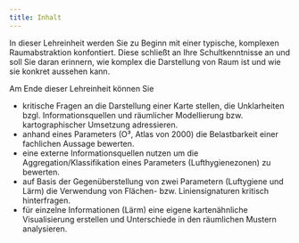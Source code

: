 ```yaml
---
title: Inhalt
---
```


In dieser Lehreinheit werden Sie zu Beginn mit einer typische, komplexen Raumabstraktion konfontiert. Diese schließt an Ihre Schultkenntnisse an und soll Sie daran erinnern, wie komplex die Darstellung von Raum ist und wie sie konkret aussehen kann.

<!--more-->

Am Ende dieser Lehreinheit können Sie
* kritische Fragen an die Darstellung einer Karte stellen, die Unklarheiten bzgl. Informationsquellen und räumlicher Modellierung bzw. kartographischer Umsetzung adressieren. 
* anhand eines Parameters (O³, Atlas von 2000) die Belastbarkeit einer fachlichen Aussage bewerten. 
* eine externe Informationsquellen nutzen um die Aggregation/Klassifikation eines Parameters (Lufthygienezonen) zu bewerten. 
* auf Basis der Gegenüberstellung von zwei Parametern (Luftygiene und Lärm) die Verwendung von Flächen- bzw. Liniensignaturen kritisch hinterfragen.
* für einzelne Informationen (Lärm) eine eigene kartenähnliche Visualisierung erstellen und Unterschiede in den räumlichen Mustern analysieren.


